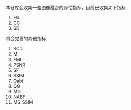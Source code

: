 本仓库会收集一些图像融合的评估指标，目前已收集如下指标

1. EN
2. CC
3. SD

将会完善的其他指标

1. SCD
2. MI
3. FMI
4. PSNR
5. SF
6. SSIM
7. Qabf
8. QG
9. MG
10. NABF
14. MS_SSIM


